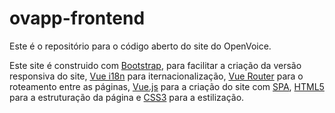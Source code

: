 # ovapp-frontend

Este é o repositório para o código aberto do site do OpenVoice.

Este site é construido com [Bootstrap](https://getbootstrap.com/), para facilitar a criação da versão responsiva do site, [Vue i18n](https://vue-i18n.intlify.dev/) para iternacionalização, [Vue Router](https://router.vuejs.org/) para o roteamento entre as páginas, [Vue.js](https://vuejs.org/) para a criação do site com [SPA](https://developer.mozilla.org/en-US/docs/Glossary/SPA), [HTML5](https://developer.mozilla.org/en-US/docs/Glossary/HTML5) para a estruturação da página e [CSS3](https://developer.mozilla.org/en-US/docs/Web/CSS) para a estilização.
